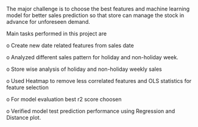 The major challenge is to choose the best features and machine learning model for better sales prediction so that store can manage the stock in advance for unforeseen demand.

Main tasks performed in this project are

o	Create new date related features from sales date

o	Analyzed different sales pattern for holiday and non-holiday week.

o	Store wise analysis of holiday and non-holiday weekly sales

o	Used Heatmap to remove less correlated features and OLS statistics for feature selection

o	For model evaluation best r2 score choosen

o	Verified model test prediction performance using Regression and Distance plot.  
